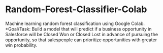 # Random-Forest-Classifier-Colab
Machine learning random forest classification using Google Colab.
*Goal/Task: Build a model that will predict if a business opportunity in Salesforce will be Closed Won or Closed Lost in advance of pursuing the opportunity, so that salespeople can prioritize opportunities with greater win probability.
